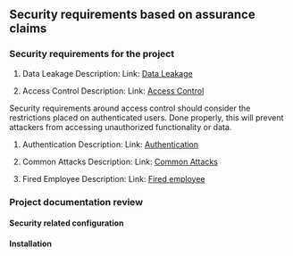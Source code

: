## Security requirements based on assurance claims

### Security requirements for the project

  1. Data Leakage
         Description:
 Link: [Data Leakage](./misuse-cases/Data-Leakage.svg)

  1. Access Control
         Description:
 Link: [Access Control](./misuse-cases/Access-Control.svg)
 
Security requirements around access control should consider the restrictions placed on authenticated users.  Done properly, this will prevent attackers from accessing unauthorized functionality or data.


  1. Authentication
         Description:
 Link: [Authentication](./misuse-cases/Authentication.svg)

  1. Common Attacks
         Description:
 Link: [Common Attacks](./misuse-cases/Common-Attacks.svg)

  1. Fired Employee
         Description:
 Link: [Fired employee](./misuse-cases/Fired-employee.svg)



### Project documentation review

#### Security related configuration
#### Installation
